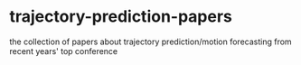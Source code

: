 # trajectory-prediction-papers
the collection of papers about trajectory prediction/motion forecasting from recent years' top conference
